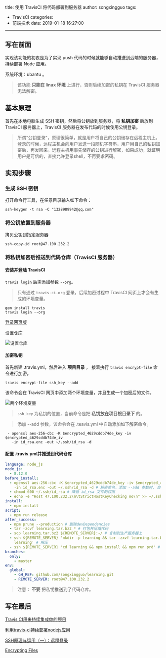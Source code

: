 title: 使用 TravisCI 将代码部署到服务器
author: songxingguo
tags:
  - TravisCI
categories:
  - 前端技术
date: 2019-01-18 16:27:00
---
## 写在前面

实现该功能的初衷是为了实现 push 代码的时候就能够自动推送到远端的服务器，持续部署 Node 应用。

系统环境：ubantu 。

> 该功能 **只能在 linux 环境** 上进行，否则后续加密的私钥在 TravisCI 服务器无法解密。

<!-- more -->

## 基本原理

首先在本地电脑生成 SSH 密钥，然后将公钥放到服务器，将 **私钥加密** 后放到 TravisCI 服务器上，TravisCI 服务器在发布代码的时候使用公钥登录。

> 所谓"公钥登录"，原理很简单，就是用户将自己的公钥储存在远程主机上。登录的时候，远程主机会向用户发送一段随机字符串，用户用自己的私钥加密后，再发回来。远程主机用事先储存的公钥进行解密，如果成功，就证明用户是可信的，直接允许登录shell，不再要求密码。

## 实现步骤

### 生成 SSH 密钥

打开命令行工具，在任意目录输入如下命令：

```
ssh-keygen -t rsa -C "1328989942@qq.com"
```

### 将公钥放置到服务器

拷贝公钥到指定服务器

```
ssh-copy-id root@47.100.232.2
```

### 将私钥加密后推送到代码仓库（TravisCI 服务器）

#### 安装并登陆 TravisCI

`travis login` 后需添加参数 `--org`。

> 只有通过 `travis-ci.org` 登录，后续加密过程中 TravisCI 网页上才会有生成的环境变量。

```
gem install travis
travis login --org 
```

[登录网页版](https://travis-ci.org/)

设置仓库

![设置仓库](https://graphbed.qiniu.songxingguo.com/TravisCI-To-Server/%E8%AE%BE%E7%BD%AE%E4%BB%93%E5%BA%93.png)

#### 加密私钥

首先新建 .travis.yml，然后进入 **项目目录** ， 接着执行 `travis encrypt-file` 命令进行加密。

```
travis encrypt-file ssh_key --add
```

该命令会在 TravisCI 网页中添加两个环境变量，并且生成一个加密后的文件。

![两个环境变量](https://graphbed.qiniu.songxingguo.com/TravisCI-To-Server/%E4%B8%A4%E4%B8%AA%E7%8E%AF%E5%A2%83%E5%8F%98%E9%87%8F.png)

> `ssh_key` 为私钥的位置，当前命令是把 **私钥放在项目根目录下** 的。

> 添加 --add 参数，该命令会在 .teavis.yml 中自动添加如下解密命令。
 ```
  - openssl aes-256-cbc -K $encrypted_4629cddb74de_key -iv $encrypted_4629cddb74de_iv
    -in id_rsa.enc -out ~/.ssh/id_rsa -d
```

#### 配置 .travis.yml并推送到代码仓库

```yml
language: node_js
node_js:
  - 8.12.0
before_install:
  - openssl aes-256-cbc -K $encrypted_4629cddb74de_key -iv $encrypted_4629cddb74de_iv
    -in id_rsa.enc -out ~/.ssh/id_rsa -d # 解密命令，添加 --add 参数时, 自动添加
  - chmod 600 ~/.ssh/id_rsa # 降低 id_rsa 文件的权限
  - echo -e "Host 47.100.232.2\n\tStrictHostKeyChecking no\n" >> ~/.ssh/config # 将生产服务器地址加入到测试机的信任列表中
install:
  - npm install
script:
  - npm run release
after_success:
  - npm prune --production # 删除devDependencies
  - tar -zcvf learning.tar.bz2 * # 打包并压缩代码
  - scp learning.tar.bz2 ${REMOTE_SERVER}:~/ # 复制到生产服务器上
  - ssh ${REMOTE_SERVER} 'mkdir -p learning && tar -zxvf learning.tar.bz2 -C
    learning' # 解压
  - ssh ${REMOTE_SERVER} 'cd learning && npm install && npm run prd' # 重启pm2
branches:
  only:
    - master
env:
  global:
    - GH_REF: github.com/songxingguo/learning.git
    - REMOTE_SERVER: root@47.100.232.2
```

> 注意： **不要** 把私钥推送到了代码仓库。

## 写在最后

[Travis CI用来持续集成你的项目](http://www.cnblogs.com/zqzjs/p/6119750.html)

[利用travis-ci持续部署nodejs应用](https://cnodejs.org/topic/5885f19c171f3bc843f6017e)

[SSH原理与运用（一）：远程登录](http://www.ruanyifeng.com/blog/2011/12/ssh_remote_login.html)

[Encrypting Files](https://docs.travis-ci.com/user/encrypting-files)